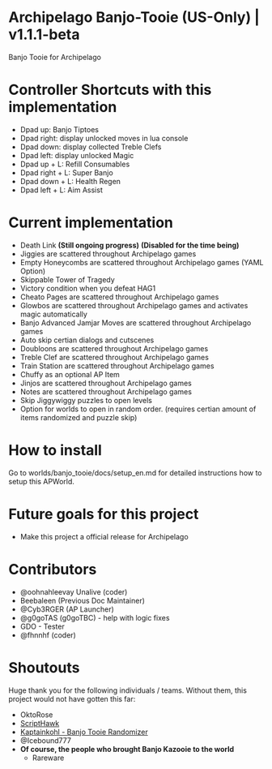 # Archipelago Banjo-Tooie (US-Only) | v1.1.1-beta
Banjo Tooie for Archipelago 

# Controller Shortcuts with this implementation
 - Dpad up: Banjo Tiptoes
 - Dpad right: display unlocked moves in lua console
 - Dpad down: display collected Treble Clefs
 - Dpad left: display unlocked Magic
 - Dpad up + L: Refill Consumables
 - Dpad right + L: Super Banjo
 - Dpad down + L: Health Regen
 - Dpad left + L: Aim Assist 


# Current implementation
- Death Link **(Still ongoing progress)** **(Disabled for the time being)**
- Jiggies are scattered throughout Archipelago games
- Empty Honeycombs are scattered throughout Archipelago games (YAML Option) 
- Skippable Tower of Tragedy
- Victory condition when you defeat HAG1
- Cheato Pages are scattered throughout Archipelago games
- Glowbos are scattered throughout Archipelago games and activates magic automatically
- Banjo Advanced Jamjar Moves are scattered throughout Archipelago games
- Auto skip certian dialogs and cutscenes
- Doubloons are scattered throughout Archipelago games
- Treble Clef are scattered throughout Archipelago games
- Train Station are scattered throughout Archipelago games
- Chuffy as an optional AP Item
- Jinjos are scattered throughout Archipelago games 
- Notes are scattered throughout Archipelago games
- Skip Jiggywiggy puzzles to open levels
- Option for worlds to open in random order. (requires certian amount of items randomized and puzzle skip)


# How to install
Go to worlds/banjo_tooie/docs/setup_en.md for detailed instructions how to setup this APWorld.

# Future goals for this project
- Make this project a official release for Archipelago 

# Contributors
 - @oohnahleevay Unalive (coder)
 - Beebaleen (Previous Doc Maintainer)
 - @Cyb3RGER (AP Launcher)
 - @g0goTAS (g0goTBC) - help with logic fixes
 - GDO - Tester
 - @fhnnhf (coder)

# Shoutouts
Huge thank you for the following individuals / teams. Without them, this project would not have gotten this far:
 -  OktoRose
 - <a href='https://github.com/Isotarge/ScriptHawk'>ScriptHawk</a>
 - <a href="https://github.com/kaptainkohl/BTRandoLUA">Kaptainkohl - Banjo Tooie Randomizer</a>
 - @Icebound777
 - **Of course, the people who brought Banjo Kazooie to the world**
    - Rareware